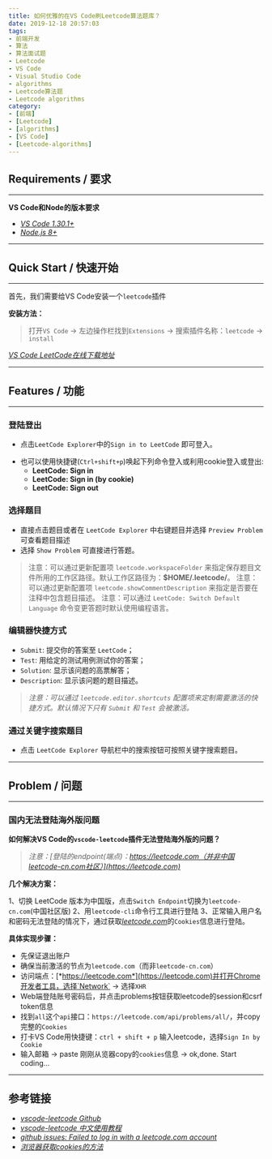 ```yaml
---
title: 如何优雅的在VS Code刷Leetcode算法题库？
date: 2019-12-18 20:57:03
tags:
- 前端开发
- 算法
- 算法面试题
- Leetcode
- VS Code
- Visual Studio Code
- algorithms
- Leetcode算法题
- Leetcode algorithms
category:
- [前端]
- [Leetcode]
- [algorithms]
- [VS Code]
- [Leetcode-algorithms]
---
```


## Requirements / 要求
---

**VS Code和Node的版本要求**
+ [*VS Code 1.30.1+*](https://code.visualstudio.com/)
+ [*Node.js 8+*](https://nodejs.org/en/)

---


## Quick Start / 快速开始
---

首先，我们需要给VS Code安装一个`leetcode`插件

**安装方法：**
> 打开`VS Code`  -> 左边操作栏找到`Extensions` -> 搜索插件名称：`leetcode` -> `install`

[*VS Code LeetCode在线下载地址*](https://marketplace.visualstudio.com/items?itemName=shengchen.vscode-leetcode)

---


## Features / 功能
---

### 登陆登出

+ 点击`LeetCode Explorer`中的`Sign in to LeetCode` 即可登入。
- 也可以使用快捷键(`Ctrl+shift+p`)唤起下列命令登入或利用cookie登入或登出:
  - **LeetCode: Sign in**
  - **LeetCode: Sign in (by cookie)**
  - **LeetCode: Sign out**

### 选择题目

+ 直接点击题目或者在 `LeetCode Explorer` 中右键题目并选择 `Preview Problem` 可查看题目描述
+ 选择 `Show Problem` 可直接进行答题。

> 注意：可以通过更新配置项 `leetcode.workspaceFolder` 来指定保存题目文件所用的工作区路径。默认工作区路径为：**$HOME/.leetcode/**。
> 注意：可以通过更新配置项 `leetcode.showCommentDescription` 来指定是否要在注释中包含题目描述。
> 注意：可以通过 `LeetCode: Switch Default Language` 命令变更答题时默认使用编程语言。

### 编辑器快捷方式

+ `Submit`: 提交你的答案至 `LeetCode`；
+ `Test`: 用给定的测试用例测试你的答案；
+ `Solution`: 显示该问题的高票解答；
+ `Description`: 显示该问题的题目描述。
> *注意：可以通过 `leetcode.editor.shortcuts` 配置项来定制需要激活的快捷方式。默认情况下只有 `Submit` 和 `Test` 会被激活。*

### 通过关键字搜索题目

+ 点击 `LeetCode Explorer` 导航栏中的搜索按钮可按照关键字搜索题目。

---


## Problem / 问题
---

### 国内无法登陆海外版问题

**如何解决VS Code的`vscode-leetcode`插件无法登陆海外版的问题？**

> *注意：[登陆的endpoint(端点)：https://leetcode.com（并非中国leetcode-cn.com社区）](https://leetcode.com)*

**几个解决方案：**

1、切换 LeetCode 版本为中国版，点击`Switch Endpoint`切换为`leetcode-cn.com`(中国社区版)
2、用`leetcode-cli`命令行工具进行登陆
3、正常输入用户名和密码无法登陆的情况下，通过获取[*leetcode.com*](https://leetcode.com)的`Cookies`信息进行登陆。

**具体实现步骤：**
- 先保证退出账户
- 确保当前激活的节点为`leetcode.com`（而非`leetcode-cn.com`）
- 访问端点：[*https://leetcode.com*](https://leetcode.com)并打开Chrome开发者工具，选择`Network` -> 选择`XHR`
- Web端登陆账号密码后，并点击problems按钮获取leetcode的session和csrf token信息
- 找到`all`这个`api`接口：`https://leetcode.com/api/problems/all/`，并copy完整的`Cookies`
- 打卡VS Code用快捷键：`ctrl + shift + p` 输入leetcode，选择`Sign In by Cookie`
- 输入邮箱 -> paste 刚刚从览器copy的`cookies`信息 -> ok,done. Start coding...

---


## 参考链接

+ [*vscode-leetcode Github*](https://github.com/jdneo/vscode-leetcode)
+ [*vscode-leetcode 中文使用教程*](https://github.com/jdneo/vscode-leetcode/blob/master/docs/README_zh-CN.md)
+ [*github issues: Failed to log in with a leetcode.com account*](https://github.com/jdneo/vscode-leetcode/issues/478)
+ [*浏览器获取cookies的方法*](https://github.com/jdneo/vscode-leetcode/issues/478)